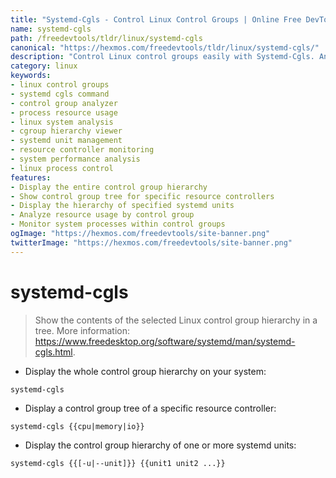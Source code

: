 ```yaml
---
title: "Systemd-Cgls - Control Linux Control Groups | Online Free DevTools by Hexmos"
name: systemd-cgls
path: /freedevtools/tldr/linux/systemd-cgls
canonical: "https://hexmos.com/freedevtools/tldr/linux/systemd-cgls/"
description: "Control Linux control groups easily with Systemd-Cgls. Analyze resource usage and manage system processes effectively. Free online tool, no registration required."
category: linux
keywords:
- linux control groups
- systemd cgls command
- control group analyzer
- process resource usage
- linux system analysis
- cgroup hierarchy viewer
- systemd unit management
- resource controller monitoring
- system performance analysis
- linux process control
features:
- Display the entire control group hierarchy
- Show control group tree for specific resource controllers
- Display the hierarchy of specified systemd units
- Analyze resource usage by control group
- Monitor system processes within control groups
ogImage: "https://hexmos.com/freedevtools/site-banner.png"
twitterImage: "https://hexmos.com/freedevtools/site-banner.png"
---
```


# systemd-cgls

> Show the contents of the selected Linux control group hierarchy in a tree.
> More information: <https://www.freedesktop.org/software/systemd/man/systemd-cgls.html>.

- Display the whole control group hierarchy on your system:

`systemd-cgls`

- Display a control group tree of a specific resource controller:

`systemd-cgls {{cpu|memory|io}}`

- Display the control group hierarchy of one or more systemd units:

`systemd-cgls {{[-u|--unit]}} {{unit1 unit2 ...}}`
